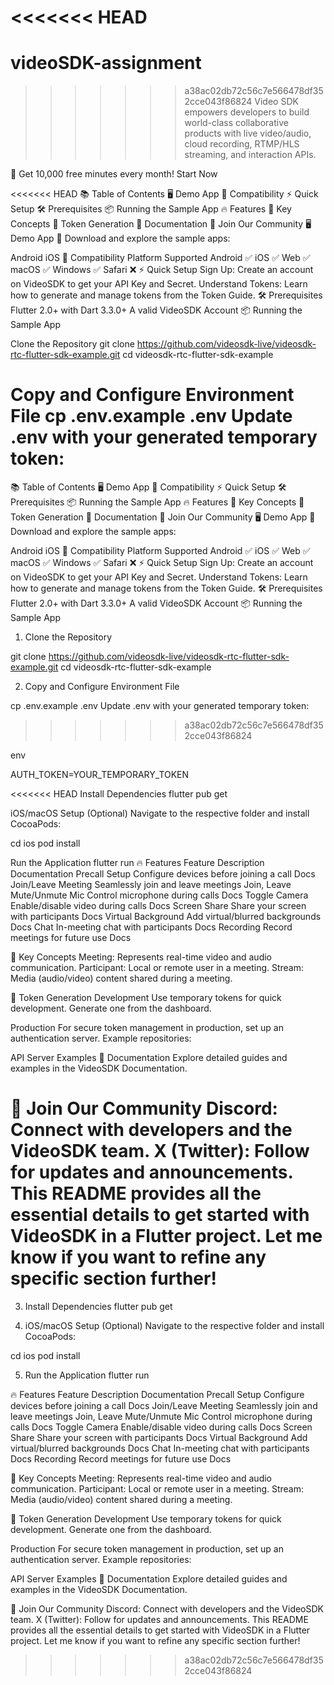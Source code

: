<<<<<<< HEAD
=======
# videoSDK-assignment

>>>>>>> a38ac02db72c56c7e566478df352cce043f86824
Video SDK empowers developers to build world-class collaborative products with live video/audio, cloud recording, RTMP/HLS streaming, and interaction APIs.

🎉 Get 10,000 free minutes every month! Start Now

<<<<<<< HEAD
📚 Table of Contents 🖥️ Demo App 📱 Compatibility ⚡ Quick Setup 🛠 Prerequisites 📦 Running the Sample App 🔥 Features 🧠 Key Concepts 🔐 Token Generation 📖 Documentation 🤝 Join Our Community 🖥️ Demo App 📱 Download and explore the sample apps:

Android iOS 📱 Compatibility Platform Supported Android ✅ iOS ✅ Web ✅ macOS ✅ Windows ✅ Safari ❌ ⚡ Quick Setup Sign Up: Create an account on VideoSDK to get your API Key and Secret. Understand Tokens: Learn how to generate and manage tokens from the Token Guide. 🛠 Prerequisites Flutter 2.0+ with Dart 3.3.0+ A valid VideoSDK Account 📦 Running the Sample App

Clone the Repository
git clone https://github.com/videosdk-live/videosdk-rtc-flutter-sdk-example.git cd videosdk-rtc-flutter-sdk-example

Copy and Configure Environment File
cp .env.example .env Update .env with your generated temporary token:
=======
📚 Table of Contents
🖥️ Demo App
📱 Compatibility
⚡ Quick Setup
🛠 Prerequisites
📦 Running the Sample App
🔥 Features
🧠 Key Concepts
🔐 Token Generation
📖 Documentation
🤝 Join Our Community
🖥️ Demo App
📱 Download and explore the sample apps:

Android
iOS
📱 Compatibility
Platform	Supported
Android	✅
iOS	✅
Web	✅
macOS	✅
Windows	✅
Safari	❌
⚡ Quick Setup
Sign Up: Create an account on VideoSDK to get your API Key and Secret.
Understand Tokens: Learn how to generate and manage tokens from the Token Guide.
🛠 Prerequisites
Flutter 2.0+ with Dart 3.3.0+
A valid VideoSDK Account
📦 Running the Sample App
1. Clone the Repository

git clone https://github.com/videosdk-live/videosdk-rtc-flutter-sdk-example.git
cd videosdk-rtc-flutter-sdk-example

2. Copy and Configure Environment File

cp .env.example .env
Update .env with your generated temporary token:
>>>>>>> a38ac02db72c56c7e566478df352cce043f86824

env

AUTH_TOKEN=YOUR_TEMPORARY_TOKEN

<<<<<<< HEAD
Install Dependencies flutter pub get

iOS/macOS Setup (Optional) Navigate to the respective folder and install CocoaPods:

cd ios pod install

Run the Application flutter run
🔥 Features Feature Description Documentation Precall Setup Configure devices before joining a call Docs Join/Leave Meeting Seamlessly join and leave meetings Join, Leave Mute/Unmute Mic Control microphone during calls Docs Toggle Camera Enable/disable video during calls Docs Screen Share Share your screen with participants Docs Virtual Background Add virtual/blurred backgrounds Docs Chat In-meeting chat with participants Docs Recording Record meetings for future use Docs

🧠 Key Concepts Meeting: Represents real-time video and audio communication. Participant: Local or remote user in a meeting. Stream: Media (audio/video) content shared during a meeting.

🔐 Token Generation Development Use temporary tokens for quick development. Generate one from the dashboard.

Production For secure token management in production, set up an authentication server. Example repositories:

API Server Examples 📖 Documentation Explore detailed guides and examples in the VideoSDK Documentation.

🤝 Join Our Community Discord: Connect with developers and the VideoSDK team. X (Twitter): Follow for updates and announcements. This README provides all the essential details to get started with VideoSDK in a Flutter project. Let me know if you want to refine any specific section further!
=======
3. Install Dependencies
flutter pub get

5. iOS/macOS Setup (Optional)
Navigate to the respective folder and install CocoaPods:

cd ios
pod install

5. Run the Application
flutter run


🔥 Features
Feature	Description	Documentation
Precall Setup	Configure devices before joining a call	Docs
Join/Leave Meeting	Seamlessly join and leave meetings	Join, Leave
Mute/Unmute Mic	Control microphone during calls	Docs
Toggle Camera	Enable/disable video during calls	Docs
Screen Share	Share your screen with participants	Docs
Virtual Background	Add virtual/blurred backgrounds	Docs
Chat	In-meeting chat with participants	Docs
Recording	Record meetings for future use	Docs

🧠 Key Concepts
Meeting: Represents real-time video and audio communication.
Participant: Local or remote user in a meeting.
Stream: Media (audio/video) content shared during a meeting.

🔐 Token Generation
Development
Use temporary tokens for quick development. Generate one from the dashboard.

Production
For secure token management in production, set up an authentication server. Example repositories:

API Server Examples
📖 Documentation
Explore detailed guides and examples in the VideoSDK Documentation.

🤝 Join Our Community
Discord: Connect with developers and the VideoSDK team.
X (Twitter): Follow for updates and announcements.
This README provides all the essential details to get started with VideoSDK in a Flutter project. Let me know if you want to refine any specific section further!
>>>>>>> a38ac02db72c56c7e566478df352cce043f86824
